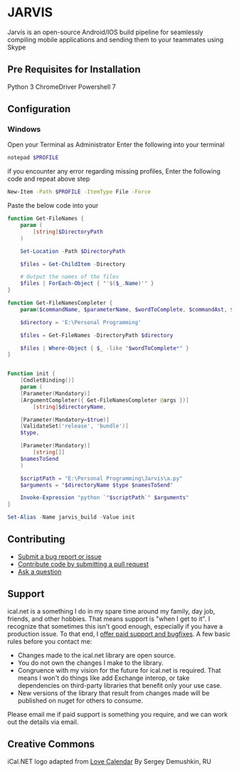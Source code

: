 # JARVIS

Jarvis is an open-source Android/IOS build pipeline for seamlessly compiling mobile applications and sending them to your teammates using Skype

## Pre Requisites for Installation

Python 3
ChromeDriver
Powershell 7

## Configuration

### Windows

Open your Terminal as Administrator
Enter the following into your terminal

```sh
notepad $PROFILE
```

if you encounter any error regarding missing profiles, Enter the following code and repeat above step

```sh
New-Item -Path $PROFILE -ItemType File -Force
```

Paste the below code into your

```ps1
function Get-FileNames {
    param (
        [string]$DirectoryPath
    )

    Set-Location -Path $DirectoryPath

    $files = Get-ChildItem -Directory

    # Output the names of the files
    $files | ForEach-Object { "'$($_.Name)'" }
}

function Get-FileNamesCompleter {
    param($commandName, $parameterName, $wordToComplete, $commandAst, $fakeBoundParameter)

    $directory = 'E:\Personal Programming'

    $files = Get-FileNames -DirectoryPath $directory

    $files | Where-Object { $_ -like "$wordToComplete*" }
}


Function init {
    [CmdletBinding()]
    param (
	[Parameter(Mandatory)]
	[ArgumentCompleter({ Get-FileNamesCompleter @args })]
        [string]$directoryName,

	[Parameter(Mandatory=$true)]
	[ValidateSet('release', 'bundle')]
	$type,

	[Parameter(Mandatory)]
        [string[]]
	$namesToSend
    )

    $scriptPath = "E:\Personal Programming\Jarvis\a.py"
    $arguments = "$directoryName $type $namesToSend"

    Invoke-Expression "python `"$scriptPath`" $arguments"
}

Set-Alias -Name jarvis_build -Value init
```

## Contributing

- [Submit a bug report or issue](<https://github.com/rianjs/ical.net/wiki/Filing-a-(good)-bug-report>)
- [Contribute code by submitting a pull request](<https://github.com/rianjs/ical.net/wiki/Contributing-a-(good)-pull-request>)
- [Ask a question](https://github.com/rianjs/ical.net/issues)

## Support

ical.net is a something I do in my spare time around my family, day job, friends, and other hobbies. That means support is "when I get to it". I recognize that sometimes this isn't good enough, especially if you have a production issue. To that end, I [offer paid support and bugfixes](http://rianjs.net/consulting). A few basic rules before you contact me:

- Changes made to the ical.net library are open source.
- You do not own the changes I make to the library.
- Congruence with my vision for the future for ical.net is required. That means I won't do things like add Exchange interop, or take dependencies on third-party libraries that benefit only your use case.
- New versions of the library that result from changes made will be published on nuget for others to consume.

Please email me if paid support is something you require, and we can work out the details via email.

## Creative Commons

iCal.NET logo adapted from [Love Calendar](https://thenounproject.com/term/love-calendar/116866/) By Sergey Demushkin, RU

